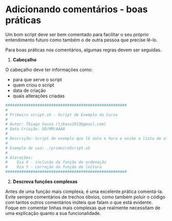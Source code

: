 # Adicionando comentários - boas práticas

Um bom script deve ser bem comentado para facilitar o seu próprio entendimento futuro como também o de outra pessoa que precise lê-lo.

Para boas práticas nos comentários, algumas regras devem ser seguidas.

1. **Cabeçalho**

O cabeçalho deve ter informações como:
- para que serve o script
- quem criou o script
- data de criação
- quais alterações criadas

~~~bash
#####################################################
#
# Primeiro script.sh - Script de Exemplo do Curso
#
# Autor: Thiago Souza (tjbass2013@gmail.com)
# Data Criação: DD/MM/AAAA
#
# Descrição: Script de exemplo que lê data e hora e exibe a lista de alunos
#
# Exemplo de uso: ./primeiroScript.sh
#
# Alerações:
#    Dia X - inclusão da função de ordenação
#    Dia Y - correção da função de leitura
#####################################################
~~~

2. **Descreva funções complexas**

Antes de uma função mais complexa, é uma excelente prática comentá-la. Evite sempre comentários de trechos óbvios, como também poluir o código com tantos outros comentários inúteis que falam o que está evidente. Foque em comentar linhas mais complexas que realmente necessitam de uma explicação quanto a sua funcionalidade.
